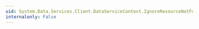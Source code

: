 ```yaml
---
uid: System.Data.Services.Client.DataServiceContext.IgnoreResourceNotFoundException
internalonly: False
---
```


